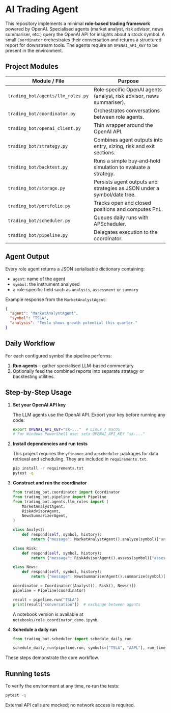 # AI Trading Agent

This repository implements a minimal **role‑based trading framework** powered by OpenAI.
Specialised agents (market analyst, risk advisor, news summariser, etc.) query
the OpenAI API for insights about a stock symbol. A small `Coordinator`
orchestrates their conversation and returns a structured report for downstream
tools. The agents require an `OPENAI_API_KEY` to be present in the environment.

## Project Modules

| Module / File | Purpose |
| --- | --- |
| `trading_bot/agents/llm_roles.py` | Role‑specific OpenAI agents (analyst, risk advisor, news summariser). |
| `trading_bot/coordinator.py` | Orchestrates conversations between role agents. |
| `trading_bot/openai_client.py` | Thin wrapper around the OpenAI API. |
| `trading_bot/strategy.py` | Combines agent outputs into entry, sizing, risk and exit sections. |
| `trading_bot/backtest.py` | Runs a simple buy‑and‑hold simulation to evaluate a strategy. |
| `trading_bot/storage.py` | Persists agent outputs and strategies as JSON under a symbol/date tree. |
| `trading_bot/portfolio.py` | Tracks open and closed positions and computes PnL. |
| `trading_bot/scheduler.py` | Queues daily runs with APScheduler. |
| `trading_bot/pipeline.py` | Delegates execution to the coordinator. |

## Agent Output

Every role agent returns a JSON serialisable dictionary containing:

- `agent`: name of the agent
- `symbol`: the instrument analysed
- a role‑specific field such as `analysis`, `assessment` or `summary`

Example response from the `MarketAnalystAgent`:

```json
{
  "agent": "MarketAnalystAgent",
  "symbol": "TSLA",
  "analysis": "Tesla shows growth potential this quarter."
}
```

## Daily Workflow

For each configured symbol the pipeline performs:

1. **Run agents** – gather specialised LLM-based commentary.
2. Optionally feed the combined reports into separate strategy or backtesting
   utilities.

## Step‑by‑Step Usage

1. **Set your OpenAI API key**

   The LLM agents use the OpenAI API. Export your key before running any code:

   ```bash
   export OPENAI_API_KEY="sk-..."  # Linux / macOS
   # For Windows PowerShell use: setx OPENAI_API_KEY "sk-..."
   ```
2. **Install dependencies and run tests**

   This project requires the `yfinance` and `apscheduler` packages for data
   retrieval and scheduling. They are included in `requirements.txt`.

   ```bash
   pip install -r requirements.txt
   pytest -q
   ```
3. **Construct and run the coordinator**
   ```python
   from trading_bot.coordinator import Coordinator
   from trading_bot.pipeline import Pipeline
   from trading_bot.agents.llm_roles import (
       MarketAnalystAgent,
       RiskAdvisorAgent,
       NewsSummarizerAgent,
   )

   class Analyst:
       def respond(self, symbol, history):
           return {"message": MarketAnalystAgent().analyze(symbol)["analysis"]}

   class Risk:
       def respond(self, symbol, history):
           return {"message": RiskAdvisorAgent().assess(symbol)["assessment"]}

   class News:
       def respond(self, symbol, history):
           return {"message": NewsSummarizerAgent().summarize(symbol)["summary"]}

   coordinator = Coordinator([Analyst(), Risk(), News()])
   pipeline = Pipeline(coordinator)

   result = pipeline.run("TSLA")
   print(result["conversation"])  # exchange between agents
   ```
   A notebook version is available at `notebooks/role_coordinator_demo.ipynb`.
4. **Schedule a daily run**
   ```python
   from trading_bot.scheduler import schedule_daily_run

   schedule_daily_run(pipeline.run, symbols=["TSLA", "AAPL"], run_time="08:00")
   ```

These steps demonstrate the core workflow.

## Running tests

To verify the environment at any time, re‑run the tests:

```bash
pytest -q
```

External API calls are mocked; no network access is required.
